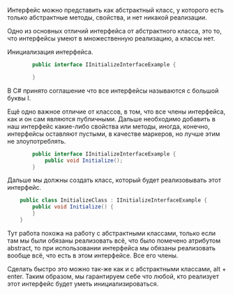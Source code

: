Интерфейс можно представить как абстрактный класс, у которого есть только абстрактные методы, свойства, и нет никакой реализации.

Одно из основных отличий интерфейса от абстрактного класса, это то, что интерфейсы умеют в множественную реализацию, а классы нет.

Инициализация интерфейса.
```csharp
        public interface IInitializeInterfaceExample {

        }
```
В C# принято соглашение что все интерфейсы называются с большой буквы I.

Ещё одно важное отличие от классов, в том, что все члены интерфейса, как и он сам являются публичными.
Дальше необходимо добавить в наш интерфейс какие-либо свойства или методы, иногда, конечно, интерфейсы оставляют пустыми, в качестве маркеров, но лучше этим не злоупотреблять.
```csharp
        public interface IInitializeInterfaceExample {
            public void Initialize();
        }
```
Дальше мы должны создать класс, который будет реализовывать этот интерфейс.
```csharp
    public class InitializeClass : IInitializeInterfaceExample {
        public void Initialize() {
        }
    }
```
Тут работа похожа на работу с абстрактными классами, только если там мы были обязаны реализовать всё, что было помечено атрибутом abstract, то при использовании интерфейса мы обязаны реализовать вообще всё, что есть в этом интерфейсе. Все его члены.

Сделать быстро это можно так-же как и с абстрактными классами, alt + enter.
Таким образом, мы гарантируем себе что любой, кто реализует этот интерфейс будет уметь инициализироваться.